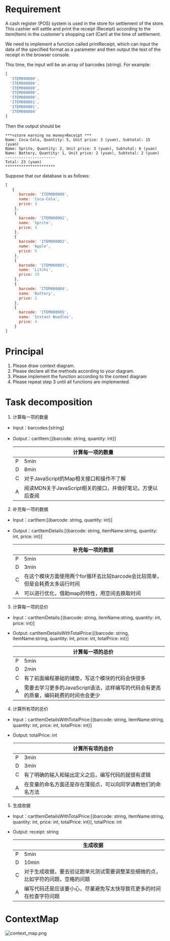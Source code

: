 # Requirement
A cash register (POS) system is used in the store for settlement of the store. This cashier will settle and print the receipt (Receipt) according to the item(Item) in the customer's shopping cart (Cart) at the time of settlement.

We need to implement a function called printReceipt, which can input the data of the specified format as a parameter and then output the text of the receipt in the browser console.

This time, the input will be an array of barcodes (string). For example:
```javascript
[
  'ITEM000000',
  'ITEM000000',
  'ITEM000000',
  'ITEM000000',
  'ITEM000000',
  'ITEM000001',
  'ITEM000001',
  'ITEM000004'
]
```

Then the output should be 
```
***<store earning no money>Receipt ***
Name: Coca-Cola, Quantity: 5, Unit price: 3 (yuan), Subtotal: 15 (yuan)
Name: Sprite, Quantity: 2, Unit price: 3 (yuan), Subtotal: 6 (yuan)
Name: Battery, Quantity: 1, Unit price: 2 (yuan), Subtotal: 2 (yuan)
----------------------
Total: 23 (yuan)
**********************
```

Suppose that our database is as follows:
```javascript
[
   {
      barcode: 'ITEM000000',
      name: 'Coca-Cola',
      price: 3
    },
    {
      barcode: 'ITEM000001',
      name: 'Sprite',
      price: 3
    },
    {
      barcode: 'ITEM000002',
      name: 'Apple',
      price: 5
    },
    {
      barcode: 'ITEM000003',
      name: 'Litchi',
      price: 15
    },
    {
      barcode: 'ITEM000004',
      name: 'Battery',
      price: 2
    },
    {
      barcode: 'ITEM000005',
      name: 'Instant Noodles',
      price: 4
    }
]
```

# Principal

1. Please draw context diagram.
2. Please declare all the methods according to your diagram.
3. Please implement the function according to the context diagram
4. Please repeat step 3 until all functions are implemented.

# Task decomposition
1. 计算每一项的数量
  - Input：barcodes:[string]

  - Output：cartItem:[{barcode: string, quantity: int}]

    |      | 计算每一项的数量                                          |
    | ---- | --------------------------------------------------------- |
    | P    | 5min                                                      |
    | D    | 8min                                                      |
    | C    | 对于JavaScript的Map相关接口和操作不了解                   |
    | A    | 阅读MDN关于JavaScript相关的接口，并做好笔记。方便以后查阅 |


2. 补充每一项的数据
  - Input：cartItem:[{barcode: string, quantity: int}]

  - Output：cartItemDetails:[{barcode: string, itemName:string, quantity: int, price: int}]

    |      | 补充每一项的数据                                             |
    | ---- | ------------------------------------------------------------ |
    | P    | 5min                                                         |
    | D    | 3min                                                         |
    | C    | 在这个模块方面使用两个for循环去比较barcode会比较简单，但是会耗费太多运行时间 |
    | A    | 可以进行优化，借助map的特性，用空间去换取时间                |

3. 计算每一项的总价
  - Input：cartItemDetails:[{barcode: string, itemName:string, quantity: int, price: int}]

  - Output: cartItemDetailsWithTotalPrice:[{barcode: string, itemName:string, quantity: int, price: int, totalPrice: int}]

    |      | 计算每一项的总价                                             |
    | ---- | ------------------------------------------------------------ |
    | P    | 5min                                                         |
    | D    | 2min                                                         |
    | C    | 有了前面编程基础的铺垫，写这个模块的代码会快很多             |
    | A    | 需要去学习更多的JavaScript语法，这样编写的代码会有更高的质量，编码耗费的时间也会更少 |

4. 计算所有项的总价
  - Input：cartItemDetailsWithTotalPrice:[{barcode: string, itemName:string, quantity: int, price: int, totalPrice: int}]

  - Output: totalPrice: int

    |      | 计算所有项的总价                                             |
    | ---- | ------------------------------------------------------------ |
    | P    | 3min                                                         |
    | D    | 3min                                                         |
    | C    | 有了明确的输入和输出定义之后，编写代码的就很有逻辑           |
    | A    | 在变量的命名方面还是存在薄弱点，可以向同学请教他们的命名方法 |
5. 生成收据
  - Input：cartItemDetailsWithTotalPrice:[{barcode: string, itemName:string, quantity: int, price: int, totalPrice: int}], totalPrice: int

  - Output: receipt: string

    |      | 生成收据                                                     |
    | ---- | ------------------------------------------------------------ |
    | P    | 5min                                                         |
    | D    | 10min                                                        |
    | C    | 对于生成收据，要去验证跑单元测试需要调整某些细微的点，比如字符的问题，空格的问题 |
    | A    | 编写代码还是应该要小心，尽量避免写太快导致花更多的时间在检查字符问题 |

    

# ContextMap

![context_map.png](https://i.loli.net/2020/07/21/vOE5htSQ3LrNFxa.png)